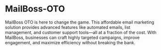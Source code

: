 # MailBoss-OTO
MailBoss OTO is here to change the game. This affordable email marketing solution provides advanced features like automated emails, list management, and customer support tools—all at a fraction of the cost. With MailBoss, businesses can craft highly targeted campaigns, improve engagement, and maximize efficiency without breaking the bank.
